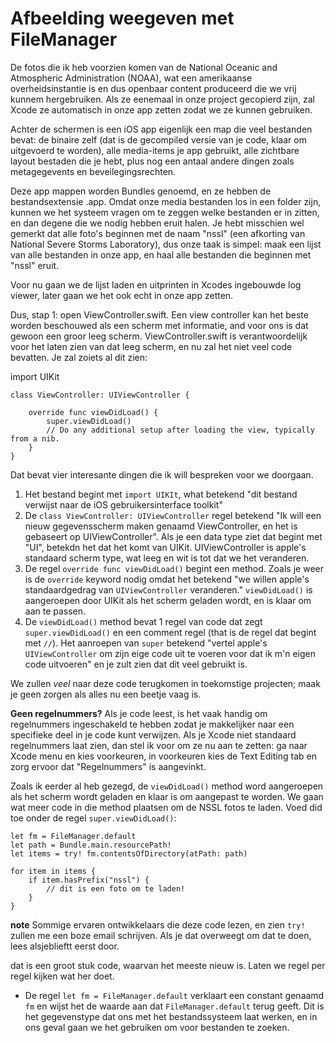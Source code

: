 # Afbeelding weegeven met FileManager


De fotos die ik heb voorzien komen van de National Oceanic and Atmospheric Administration (NOAA), wat een amerikaanse overheidsinstantie is en dus openbaar content produceerd die we vrij kunnem hergebruiken. Als ze eenemaal in onze project  gecopierd zijn, zal Xcode ze automatisch in onze app zetten zodat we ze kunnen gebruiken.

Achter de schermen is een iOS app eigenlijk een map die veel bestanden bevat: de binaire zelf (dat is de gecompiled versie van je code, klaar om uitgevoerd te worden), alle media-items je app gebruikt, alle zichtbare layout bestaden die je hebt, plus nog een antaal andere dingen zoals metagegevents en beveilegingsrechten.

Deze app mappen worden Bundles genoemd, en ze hebben de bestandsextensie .app. Omdat onze media bestanden los in een folder zijn, kunnen we het systeem vragen om te zeggen welke bestanden er in zitten, en dan degene die we nodig hebben eruit halen. Je hebt misschien wel gemerkt dat alle foto's beginnen met de naam "nssl" (een afkorting van National Severe Storms Laboratory), dus onze taak is simpel: maak een lijst van alle bestanden in onze app, en haal alle bestanden die beginnen met "nssl" eruit.

Voor nu gaan we de lijst laden en uitprinten in Xcodes ingebouwde log viewer, later gaan we het ook echt in onze app zetten.

Dus, stap 1: open ViewController.swift. Een view controller kan het beste worden beschouwed als een scherm met informatie, and voor ons is dat gewoon een groor leeg scherm. ViewController.swift is verantwoordelijk voor het laten zien van dat leeg scherm, en nu zal het niet veel code bevatten. Je zal zoiets al dit zien:

import UIKit

    class ViewController: UIViewController {

        override func viewDidLoad() {
            super.viewDidLoad()
            // Do any additional setup after loading the view, typically from a nib.
        }
    }

Dat bevat vier interesante dingen die ik will bespreken voor we doorgaan.

1. Het bestand begint met `import UIKIt`, what betekend "dit bestand verwijst naar de iOS gebruikersinterface toolkit"
2. De `class ViewController: UIViewController` regel betekend "Ik will een nieuw gegevensscherm maken genaamd ViewController, en het is gebaseert op UIViewController". Als je een data type ziet dat begint met "UI", betekdn het dat het komt van UIKit. UIViewController is apple's standaard scherm type, wat leeg en wit is tot dat we het veranderen.
3. De regel `override func viewDidLoad()` begint een method. Zoals je weer is de `override` keyword nodig omdat het betekend "we willen apple's standaardgedrag van `UIViewController` veranderen." `viewDidLoad()` is aangeroepen door UIKit als het scherm geladen wordt, en is klaar om aan te passen.
4. De `viewDidLoad()` method bevat 1 regel van code dat zegt `super.viewDidLoad()` en een comment regel (that is de regel dat begint met `//`). Het aanroepen van `super` betekend "vertel apple's `UIViewController` om zijn eige code uit te voeren voor dat ik m'n eigen code uitvoeren" en je zult zien dat dit veel gebruikt is.

We zullen *veel* naar deze code terugkomen in toekomstige projecten; maak je geen zorgen als alles nu een beetje vaag is.

**Geen regelnummers?** Als je code leest, is het vaak handig om regelnummers ingeschakeld te hebben zodat je makkelijker naar een specifieke deel in je code kunt verwijzen. Als je Xcode niet standaard regelnummers laat zien, dan stel ik voor om ze nu aan te zetten: ga naar Xcode menu en kies voorkeuren, in voorkeuren kies de Text Editing tab en zorg ervoor dat "Regelnummers" is aangevinkt.

Zoals ik eerder al heb gezegd, de `viewDidLoad()` method word aangeroepen als het scherm wordt geladen en klaar is om aangepast te worden.  We gaan wat meer code in die method plaatsen om de NSSL fotos te laden. Voed did toe onder de regel `super.viewDidLoad()`:

    let fm = FileManager.default
    let path = Bundle.main.resourcePath!
    let items = try! fm.contentsOfDirectory(atPath: path)

    for item in items {
        if item.hasPrefix("nssl") {
            // dit is een foto om te laden!
        }
    }

**note** Sommige ervaren ontwikkelaars die deze code lezen, en zien `try!` zullen me een boze email schrijven. Als je dat overweegt om dat te doen, lees alsjeblieftt eerst door.

dat is een groot stuk code, waarvan het meeste nieuw is. Laten we regel per regel kijken wat her doet.

- De regel `let fm = FileManager.default` verklaart een constant genaamd `fm` en wijst het de waarde aan dat `FileManager.default` terug geeft. Dit is het gegevenstype dat ons met het bestandssysteem laat werken, en in ons geval gaan we het gebruiken om voor bestanden te zoeken.
